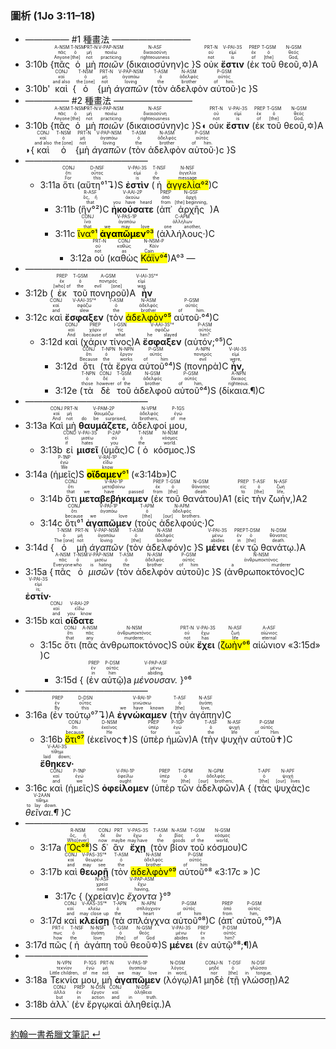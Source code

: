 ### 圖析 (1Jo 3:11–18)
- ————— #1 種畫法 —————————
- <rt>3:10b</rt> {<RUBY><ruby><ruby>πᾶς<rt>Anyone</rt></ruby><rt>πᾶς</rt></ruby><rt>A-NSM</rt></RUBY> <RUBY><ruby><ruby>ὁ<rt>[the]</rt></ruby><rt>ὁ</rt></ruby><rt>T-NSM</rt></RUBY>  <RUBY><ruby><ruby>μὴ<rt>not</rt></ruby><rt>μή</rt></ruby><rt>PRT-N</rt></RUBY> <RUBY><ruby><ruby><em>ποιῶν</em><rt>practicing</rt></ruby><rt>ποιέω</rt></ruby><rt>V-PAP-NSM</rt></RUBY> (<RUBY><ruby><ruby>δικαιοσύνην<rt>righteousness</rt></ruby><rt>δικαιοσύνη</rt></ruby><rt>N-ASF</rt></RUBY>)c }S <RUBY><ruby><ruby>οὐκ<rt>not</rt></ruby><rt>οὐ</rt></ruby><rt>PRT-N</rt></RUBY> <RUBY><ruby><ruby><strong>ἔστιν</strong><rt>is</rt></ruby><rt>εἰμί</rt></ruby><rt>V-PAI-3S</rt></RUBY> (<RUBY><ruby><ruby>ἐκ<rt>of</rt></ruby><rt>ἐκ</rt></ruby><rt>PREP</rt></RUBY> <RUBY><ruby><ruby>τοῦ<rt>[the]</rt></ruby><rt>ὁ</rt></ruby><rt>T-GSM</rt></RUBY> <RUBY><ruby><ruby>θεοῦ,✡<rt>God,</rt></ruby><rt>θεός</rt></ruby><rt>N-GSM</rt></RUBY>)A 
- <rt>3:10b'</rt> <RUBY><ruby><ruby>καὶ<rt>and also</rt></ruby><rt>καί</rt></ruby><rt>CONJ</rt></RUBY> {<RUBY><ruby><ruby>ὁ<rt>the [one]</rt></ruby><rt>ὁ</rt></ruby><rt>T-NSM</rt></RUBY> {<RUBY><ruby><ruby>μὴ<rt>not</rt></ruby><rt>μή</rt></ruby><rt>PRT-N</rt></RUBY> <RUBY><ruby><ruby><em>ἀγαπῶν</em><rt>loving</rt></ruby><rt>ἀγαπάω</rt></ruby><rt>V-PAP-NSM</rt></RUBY> (<RUBY><ruby><ruby>τὸν<rt>the</rt></ruby><rt>ὁ</rt></ruby><rt>T-ASM</rt></RUBY> <RUBY><ruby><ruby>ἀδελφὸν<rt>brother</rt></ruby><rt>ἀδελφός</rt></ruby><rt>N-ASM</rt></RUBY> <RUBY><ruby><ruby>αὐτοῦ·<rt>of him.</rt></ruby><rt>αὐτός</rt></ruby><rt>P-GSM</rt></RUBY>)c }S
- ————— #2 種畫法 —————————
- <rt>3:10b</rt> {<RUBY><ruby><ruby>πᾶς<rt>Anyone</rt></ruby><rt>πᾶς</rt></ruby><rt>A-NSM</rt></RUBY> <RUBY><ruby><ruby>ὁ<rt>[the]</rt></ruby><rt>ὁ</rt></ruby><rt>T-NSM</rt></RUBY>  <RUBY><ruby><ruby>μὴ<rt>not</rt></ruby><rt>μή</rt></ruby><rt>PRT-N</rt></RUBY> <RUBY><ruby><ruby><em>ποιῶν</em><rt>practicing</rt></ruby><rt>ποιέω</rt></ruby><rt>V-PAP-NSM</rt></RUBY> (<RUBY><ruby><ruby>δικαιοσύνην<rt>righteousness</rt></ruby><rt>δικαιοσύνη</rt></ruby><rt>N-ASF</rt></RUBY>)c }S◖ <RUBY><ruby><ruby>οὐκ<rt>not</rt></ruby><rt>οὐ</rt></ruby><rt>PRT-N</rt></RUBY> <RUBY><ruby><ruby><strong>ἔστιν</strong><rt>is</rt></ruby><rt>εἰμί</rt></ruby><rt>V-PAI-3S</rt></RUBY> (<RUBY><ruby><ruby>ἐκ<rt>of</rt></ruby><rt>ἐκ</rt></ruby><rt>PREP</rt></RUBY> <RUBY><ruby><ruby>τοῦ<rt>[the]</rt></ruby><rt>ὁ</rt></ruby><rt>T-GSM</rt></RUBY> <RUBY><ruby><ruby>θεοῦ,✡<rt>God,</rt></ruby><rt>θεός</rt></ruby><rt>N-GSM</rt></RUBY>)A ◗{<RUBY><ruby><ruby>καὶ<rt>and also</rt></ruby><rt>καί</rt></ruby><rt>CONJ</rt></RUBY> <RUBY><ruby><ruby>ὁ<rt>the [one]</rt></ruby><rt>ὁ</rt></ruby><rt>T-NSM</rt></RUBY> {<RUBY><ruby><ruby>μὴ<rt>not</rt></ruby><rt>μή</rt></ruby><rt>PRT-N</rt></RUBY> <RUBY><ruby><ruby><em>ἀγαπῶν</em><rt>loving</rt></ruby><rt>ἀγαπάω</rt></ruby><rt>V-PAP-NSM</rt></RUBY> (<RUBY><ruby><ruby>τὸν<rt>the</rt></ruby><rt>ὁ</rt></ruby><rt>T-ASM</rt></RUBY> <RUBY><ruby><ruby>ἀδελφὸν<rt>brother</rt></ruby><rt>ἀδελφός</rt></ruby><rt>N-ASM</rt></RUBY> <RUBY><ruby><ruby>αὐτοῦ·<rt>of him.</rt></ruby><rt>αὐτός</rt></ruby><rt>P-GSM</rt></RUBY>)c }S
- ——————————————
	- <rt>3:11a</rt> <RUBY><ruby><ruby>ὅτι<rt>For</rt></ruby><rt>ὅτι</rt></ruby><rt>CONJ</rt></RUBY> (<RUBY><ruby><ruby>αὕτη°¹↴<rt>this</rt></ruby><rt>οὗτος</rt></ruby><rt>D-NSF</rt></RUBY>)S <RUBY><ruby><ruby><strong>ἐστὶν</strong><rt>is</rt></ruby><rt>εἰμί</rt></ruby><rt>V-PAI-3S</rt></RUBY> (<RUBY><ruby><ruby>ἡ<rt>the</rt></ruby><rt>ὁ</rt></ruby><rt>T-NSF</rt></RUBY> <RUBY><ruby><ruby><mark>ἀγγελία°²</mark><rt>message</rt></ruby><rt>ἀγγελία</rt></ruby><rt>N-NSF</rt></RUBY>)C
		- <rt>3:11b</rt> (<RUBY><ruby><ruby>ἣν°²<rt>that</rt></ruby><rt>ὅς, ἥ</rt></ruby><rt>R-ASF</rt></RUBY>)C <RUBY><ruby><ruby><strong>ἠκούσατε</strong><rt>you have heard</rt></ruby><rt>ἀκούω</rt></ruby><rt>V-AAI-2P</rt></RUBY> (<RUBY><ruby><ruby>ἀπ᾽<rt>from</rt></ruby><rt>ἀπό</rt></ruby><rt>PREP</rt></RUBY> <RUBY><ruby><ruby>ἀρχῆς<rt>[the] beginning,</rt></ruby><rt>ἀρχή</rt></ruby><rt>N-GSF</rt></RUBY> )A
		- <rt>3:11c</rt> <RUBY><ruby><ruby><mark>ἵνα°¹</mark><rt>that</rt></ruby><rt>ἵνα</rt></ruby><rt>CONJ</rt></RUBY> <RUBY><ruby><ruby><mark><strong>ἀγαπῶμεν</strong>°³</mark><rt>we may love</rt></ruby><rt>ἀγαπάω</rt></ruby><rt>V-PAS-1P</rt></RUBY> (<RUBY><ruby><ruby>ἀλλήλους·<rt>one another,</rt></ruby><rt>ἀλλήλων</rt></ruby><rt>C-APM</rt></RUBY>)C 
			- <rt>3:12a</rt> <RUBY><ruby><ruby>οὐ<rt>not</rt></ruby><rt>οὐ</rt></ruby><rt>PRT-N</rt></RUBY> (<RUBY><ruby><ruby>καθὼς<rt>as</rt></ruby><rt>καθώς</rt></ruby><rt>CONJ</rt></RUBY> <RUBY><ruby><ruby><mark>Κάϊν°⁴</mark><rt>Cain ,</rt></ruby><rt>Κάϊν</rt></ruby><rt>N-NSM-P</rt></RUBY>)A°³ —
- ——————————————
- <rt>3:12b</rt> (<RUBY><ruby><ruby>ἐκ<rt>[who] of</rt></ruby><rt>ἐκ</rt></ruby><rt>PREP</rt></RUBY> <RUBY><ruby><ruby>τοῦ<rt>the</rt></ruby><rt>ὁ</rt></ruby><rt>T-GSM</rt></RUBY> <RUBY><ruby><ruby>πονηροῦ<rt>evil [one]</rt></ruby><rt>πονηρός</rt></ruby><rt>A-GSM</rt></RUBY>)A <RUBY><ruby><ruby><strong>ἦν</strong><rt>was</rt></ruby><rt>εἰμί</rt></ruby><rt>V-IAI-3S°⁴</rt></RUBY> 
- <rt>3:12c</rt> <RUBY><ruby><ruby>καὶ<rt>and</rt></ruby><rt>καί</rt></ruby><rt>CONJ</rt></RUBY> <RUBY><ruby><ruby><strong>ἔσφαξεν</strong><rt>slew</rt></ruby><rt>σφάζω</rt></ruby><rt>V-AAI-3S°⁴</rt></RUBY> (<RUBY><ruby><ruby>τὸν<rt>the</rt></ruby><rt>ὁ</rt></ruby><rt>T-ASM</rt></RUBY> <RUBY><ruby><ruby><mark>ἀδελφὸν°⁵</mark><rt>brother</rt></ruby><rt>ἀδελφός</rt></ruby><rt>N-ASM</rt></RUBY> <RUBY><ruby><ruby>αὐτοῦ·°⁴<rt>of him.</rt></ruby><rt>αὐτός</rt></ruby><rt>P-GSM</rt></RUBY>)C 
	- <rt>3:12d</rt> <RUBY><ruby><ruby>καὶ<rt>And</rt></ruby><rt>καί</rt></ruby><rt>CONJ</rt></RUBY> (<RUBY><ruby><ruby>χάριν<rt>because of</rt></ruby><rt>χάριν</rt></ruby><rt>PREP</rt></RUBY> <RUBY><ruby><ruby>τίνος<rt>what</rt></ruby><rt>τίς</rt></ruby><rt>I-GSN</rt></RUBY>)A <RUBY><ruby><ruby><strong>ἔσφαξεν</strong><rt>he slayed</rt></ruby><rt>σφάζω</rt></ruby><rt>V-AAI-3S°⁴</rt></RUBY> (<RUBY><ruby><ruby>αὐτόν;°⁵<rt>him?</rt></ruby><rt>αὐτός</rt></ruby><rt>P-ASM</rt></RUBY>)C
		- <rt>3:12d</rt> <RUBY><ruby><ruby>ὅτι<rt>Because</rt></ruby><rt>ὅτι</rt></ruby><rt>CONJ</rt></RUBY> (<RUBY><ruby><ruby>τὰ<rt>the</rt></ruby><rt>ὁ</rt></ruby><rt>T-NPN</rt></RUBY> <RUBY><ruby><ruby>ἔργα<rt>works</rt></ruby><rt>ἔργον</rt></ruby><rt>N-NPN</rt></RUBY> <RUBY><ruby><ruby>αὐτοῦ°⁴<rt>of him</rt></ruby><rt>αὐτός</rt></ruby><rt>P-GSM</rt></RUBY>)S (<RUBY><ruby><ruby>πονηρὰ<rt>evil</rt></ruby><rt>πονηρός</rt></ruby><rt>A-NPN</rt></RUBY>)C <RUBY><ruby><ruby><strong>ἦν,</strong><rt>were,</rt></ruby><rt>εἰμί</rt></ruby><rt>V-IAI-3S</rt></RUBY> 
		- <rt>3:12e</rt> (<RUBY><ruby><ruby>τὰ<rt>those</rt></ruby><rt>ὁ</rt></ruby><rt>T-NPN</rt></RUBY> <RUBY><ruby><ruby>δὲ<rt>however</rt></ruby><rt>δέ</rt></ruby><rt>CONJ</rt></RUBY> <RUBY><ruby><ruby>τοῦ<rt>of the</rt></ruby><rt>ὁ</rt></ruby><rt>T-GSM</rt></RUBY> <RUBY><ruby><ruby>ἀδελφοῦ<rt>brother</rt></ruby><rt>ἀδελφός</rt></ruby><rt>N-GSM</rt></RUBY> <RUBY><ruby><ruby>αὐτοῦ°⁴<rt>of him,</rt></ruby><rt>αὐτός</rt></ruby><rt>P-GSM</rt></RUBY>)S (<RUBY><ruby><ruby>δίκαια.¶<rt>righteous.</rt></ruby><rt>δίκαιος</rt></ruby><rt>A-NPN</rt></RUBY>)C
-  ——————————————
- <rt>3:13a</rt> <RUBY><ruby><ruby>Καὶ<rt>And</rt></ruby><rt>καί</rt></ruby><rt>CONJ</rt></RUBY> <RUBY><ruby><ruby>μὴ<rt>not</rt></ruby><rt>μή</rt></ruby><rt>PRT-N</rt></RUBY> <RUBY><ruby><ruby><strong>θαυμάζετε,</strong><rt>do be surprised,</rt></ruby><rt>θαυμάζω</rt></ruby><rt>V-PAM-2P</rt></RUBY> <RUBY><ruby><ruby>ἀδελφοί<rt>brothers,</rt></ruby><rt>ἀδελφός</rt></ruby><rt>N-VPM</rt></RUBY> <RUBY><ruby><ruby>μου,<rt>of me</rt></ruby><rt>ἐγώ</rt></ruby><rt>P-1GS</rt></RUBY> 
	- <rt>3:13b</rt> <RUBY><ruby><ruby>εἰ<rt>if</rt></ruby><rt>εἰ</rt></ruby><rt>COND</rt></RUBY> <RUBY><ruby><ruby><strong>μισεῖ</strong><rt>hates</rt></ruby><rt>μισέω</rt></ruby><rt>V-PAI-3S</rt></RUBY> (<RUBY><ruby><ruby>ὑμᾶς<rt>you</rt></ruby><rt>σύ</rt></ruby><rt>P-2AP</rt></RUBY>)C (<RUBY><ruby><ruby>ὁ<rt>the</rt></ruby><rt>ὁ</rt></ruby><rt>T-NSM</rt></RUBY> <RUBY><ruby><ruby>κόσμος.<rt>world.</rt></ruby><rt>κόσμος</rt></ruby><rt>N-NSM</rt></RUBY>)S  
- <rt>3:14a</rt> (<RUBY><ruby><ruby>ἡμεῖς<rt>We</rt></ruby><rt>ἐγώ</rt></ruby><rt>P-1NP</rt></RUBY>)S <RUBY><ruby><ruby><mark><strong>οἴδαμεν</strong>°¹</mark><rt>know</rt></ruby><rt>εἴδω</rt></ruby><rt>V-RAI-1P</rt></RUBY> («<rt>3:14b</rt>»)C
	- <rt>3:14b</rt> <RUBY><ruby><ruby>ὅτι<rt>that</rt></ruby><rt>ὅτι</rt></ruby><rt>CONJ</rt></RUBY> <RUBY><ruby><ruby><strong>μεταβεβήκαμεν</strong><rt>we have passed</rt></ruby><rt>μεταβαίνω</rt></ruby><rt>V-RAI-1P</rt></RUBY> (<RUBY><ruby><ruby>ἐκ<rt>from</rt></ruby><rt>ἐκ</rt></ruby><rt>PREP</rt></RUBY> <RUBY><ruby><ruby>τοῦ<rt>[the]</rt></ruby><rt>ὁ</rt></ruby><rt>T-GSM</rt></RUBY> <RUBY><ruby><ruby>θανάτου<rt>death</rt></ruby><rt>θάνατος</rt></ruby><rt>N-GSM</rt></RUBY>)A1 (<RUBY><ruby><ruby>εἰς<rt>to</rt></ruby><rt>εἰς</rt></ruby><rt>PREP</rt></RUBY> <RUBY><ruby><ruby>τὴν<rt>[the]</rt></ruby><rt>ὁ</rt></ruby><rt>T-ASF</rt></RUBY> <RUBY><ruby><ruby>ζωήν,<rt>life,</rt></ruby><rt>ζωή</rt></ruby><rt>N-ASF</rt></RUBY>)A2
	- <rt>3:14c</rt> <RUBY><ruby><ruby>ὅτι°¹<rt>because</rt></ruby><rt>ὅτι</rt></ruby><rt>CONJ</rt></RUBY> <RUBY><ruby><ruby><strong>ἀγαπῶμεν</strong><rt>we love</rt></ruby><rt>ἀγαπάω</rt></ruby><rt>V-PAI-1P</rt></RUBY> (<RUBY><ruby><ruby>τοὺς<rt>[the]</rt></ruby><rt>ὁ</rt></ruby><rt>T-APM</rt></RUBY> <RUBY><ruby><ruby>ἀδελφούς·<rt>[our] brothers.</rt></ruby><rt>ἀδελφός</rt></ruby><rt>N-APM</rt></RUBY>)C 
- <rt>3:14d</rt> {<RUBY><ruby><ruby>ὁ<rt>The [one]</rt></ruby><rt>ὁ</rt></ruby><rt>T-NSM</rt></RUBY> <RUBY><ruby><ruby>μὴ<rt>not</rt></ruby><rt>μή</rt></ruby><rt>PRT-N</rt></RUBY> <RUBY><ruby><ruby><em>ἀγαπῶν</em><rt>loving</rt></ruby><rt>ἀγαπάω</rt></ruby><rt>V-PAP-NSM</rt></RUBY> (<RUBY><ruby><ruby>τὸν<rt>[the]</rt></ruby><rt>ὁ</rt></ruby><rt>T-ASM</rt></RUBY> <RUBY><ruby><ruby>ἀδελφόν<rt>brother</rt></ruby><rt>ἀδελφός</rt></ruby><rt>N-ASM</rt></RUBY>)c }S <RUBY><ruby><ruby><strong>μένει</strong><rt>abides</rt></ruby><rt>μένω</rt></ruby><rt>V-PAI-3S</rt></RUBY> (<RUBY><ruby><ruby>ἐν<rt>in</rt></ruby><rt>ἐν</rt></ruby><rt>PREP</rt></RUBY> <RUBY><ruby><ruby>τῷ<rt>[the]</rt></ruby><rt>ὁ</rt></ruby><rt>T-DSM</rt></RUBY> <RUBY><ruby><ruby>θανάτῳ.<rt>death.</rt></ruby><rt>θάνατος</rt></ruby><rt>N-DSM</rt></RUBY>)A
- <rt>3:15a</rt> {<RUBY><ruby><ruby>πᾶς<rt>Everyone</rt></ruby><rt>πᾶς</rt></ruby><rt>A-NSM</rt></RUBY> <RUBY><ruby><ruby>ὁ<rt>who</rt></ruby><rt>ὁ</rt></ruby><rt>T-NSM</rt></RUBY> <RUBY><ruby><ruby><em>μισῶν</em><rt>is hating</rt></ruby><rt>μισέω</rt></ruby><rt>V-PAP-NSM</rt></RUBY> (<RUBY><ruby><ruby>τὸν<rt>the</rt></ruby><rt>ὁ</rt></ruby><rt>T-ASM</rt></RUBY> <RUBY><ruby><ruby>ἀδελφὸν<rt>brother</rt></ruby><rt>ἀδελφός</rt></ruby><rt>N-ASM</rt></RUBY> <RUBY><ruby><ruby>αὐτοῦ<rt>of him</rt></ruby><rt>αὐτός</rt></ruby><rt>P-GSM</rt></RUBY>)c }S (<RUBY><ruby><ruby>ἀνθρωποκτόνος<rt>a murderer</rt></ruby><rt>ἀνθρωποκτόνος</rt></ruby><rt>N-NSM</rt></RUBY>)C <RUBY><ruby><ruby><strong>ἐστίν·</strong><rt>is;</rt></ruby><rt>εἰμί</rt></ruby><rt>V-PAI-3S</rt></RUBY> 
- <rt>3:15b</rt> <RUBY><ruby><ruby>καὶ<rt>and</rt></ruby><rt>καί</rt></ruby><rt>CONJ</rt></RUBY> <RUBY><ruby><ruby><strong>οἴδατε</strong><rt>you know</rt></ruby><rt>εἴδω</rt></ruby><rt>V-RAI-2P</rt></RUBY> 
	- <rt>3:15c</rt> <RUBY><ruby><ruby>ὅτι<rt>that</rt></ruby><rt>ὅτι</rt></ruby><rt>CONJ</rt></RUBY> (<RUBY><ruby><ruby>πᾶς<rt>any</rt></ruby><rt>πᾶς</rt></ruby><rt>A-NSM</rt></RUBY> <RUBY><ruby><ruby>ἀνθρωποκτόνος<rt>murderer,</rt></ruby><rt>ἀνθρωποκτόνος</rt></ruby><rt>N-NSM</rt></RUBY>)S <RUBY><ruby><ruby>οὐκ<rt>not</rt></ruby><rt>οὐ</rt></ruby><rt>PRT-N</rt></RUBY> <RUBY><ruby><ruby><strong>ἔχει</strong><rt>has</rt></ruby><rt>ἔχω</rt></ruby><rt>V-PAI-3S</rt></RUBY> (<RUBY><ruby><ruby><mark>ζωὴν°⁶</mark><rt>life</rt></ruby><rt>ζωή</rt></ruby><rt>N-ASF</rt></RUBY> <RUBY><ruby><ruby>αἰώνιον<rt>eternal</rt></ruby><rt>αἰώνιος</rt></ruby><rt>A-ASF</rt></RUBY> «<rt>3:15d</rt>» )C
		- <rt>3:15d</rt> { (<RUBY><ruby><ruby>ἐν<rt>in</rt></ruby><rt>ἐν</rt></ruby><rt>PREP</rt></RUBY> <RUBY><ruby><ruby>αὐτῷ<rt>him</rt></ruby><rt>αὐτός</rt></ruby><rt>P-DSM</rt></RUBY>)a <RUBY><ruby><ruby><em>μένουσαν.</em><rt>abiding.</rt></ruby><rt>μένω</rt></ruby><rt>V-PAP-ASF</rt></RUBY> }°⁶
- ——————————————
- <rt>3:16a</rt> (<RUBY><ruby><ruby>ἐν<rt>By</rt></ruby><rt>ἐν</rt></ruby><rt>PREP</rt></RUBY> <RUBY><ruby><ruby>τούτῳ°⁷↴<rt>this</rt></ruby><rt>οὗτος</rt></ruby><rt>D-DSN</rt></RUBY>)A <RUBY><ruby><ruby><strong>ἐγνώκαμεν</strong><rt>we have known</rt></ruby><rt>γινώσκω</rt></ruby><rt>V-RAI-1P</rt></RUBY> (<RUBY><ruby><ruby>τὴν<rt>[the]</rt></ruby><rt>ὁ</rt></ruby><rt>T-ASF</rt></RUBY> <RUBY><ruby><ruby>ἀγάπην<rt>love,</rt></ruby><rt>ἀγάπη</rt></ruby><rt>N-ASF</rt></RUBY>)C
	- <rt>3:16b</rt> <RUBY><ruby><ruby><mark>ὅτι°⁷</mark><rt>because</rt></ruby><rt>ὅτι</rt></ruby><rt>CONJ</rt></RUBY> (<RUBY><ruby><ruby>ἐκεῖνος✝<rt>He</rt></ruby><rt>ἐκεῖνος</rt></ruby><rt>D-NSM</rt></RUBY>)S (<RUBY><ruby><ruby>ὑπὲρ<rt>for</rt></ruby><rt>ὑπέρ</rt></ruby><rt>PREP</rt></RUBY> <RUBY><ruby><ruby>ἡμῶν<rt>us</rt></ruby><rt>ἐγώ</rt></ruby><rt>P-1GP</rt></RUBY>)A (<RUBY><ruby><ruby>τὴν<rt>the</rt></ruby><rt>ὁ</rt></ruby><rt>T-ASF</rt></RUBY> <RUBY><ruby><ruby>ψυχὴν<rt>life</rt></ruby><rt>ψυχή</rt></ruby><rt>N-ASF</rt></RUBY> <RUBY><ruby><ruby>αὐτοῦ✝<rt>of Him</rt></ruby><rt>αὐτός</rt></ruby><rt>P-GSM</rt></RUBY>)C <RUBY><ruby><ruby><strong>ἔθηκεν·</strong><rt>laid down;</rt></ruby><rt>τίθημι</rt></ruby><rt>V-AAI-3S</rt></RUBY> 
- <rt>3:16c</rt> <RUBY><ruby><ruby>καὶ<rt>and</rt></ruby><rt>καί</rt></ruby><rt>CONJ</rt></RUBY> (<RUBY><ruby><ruby>ἡμεῖς<rt>we</rt></ruby><rt>ἐγώ</rt></ruby><rt>P-1NP</rt></RUBY>)S <RUBY><ruby><ruby><strong>ὀφείλομεν</strong><rt>ought</rt></ruby><rt>ὀφείλω</rt></ruby><rt>V-PAI-1P</rt></RUBY> (<RUBY><ruby><ruby>ὑπὲρ<rt>for</rt></ruby><rt>ὑπέρ</rt></ruby><rt>PREP</rt></RUBY> <RUBY><ruby><ruby>τῶν<rt>[the]</rt></ruby><rt>ὁ</rt></ruby><rt>T-GPM</rt></RUBY> <RUBY><ruby><ruby>ἀδελφῶν<rt>[our] brothers,</rt></ruby><rt>ἀδελφός</rt></ruby><rt>N-GPM</rt></RUBY>)A { (<RUBY><ruby><ruby>τὰς<rt>[the]</rt></ruby><rt>ὁ</rt></ruby><rt>T-APF</rt></RUBY> <RUBY><ruby><ruby>ψυχὰς<rt>[our] lives</rt></ruby><rt>ψυχή</rt></ruby><rt>N-APF</rt></RUBY>)c <RUBY><ruby><ruby><em>θεῖναι.¶</em><rt>to lay down.</rt></ruby><rt>τίθημι</rt></ruby><rt>V-2AAN</rt></RUBY> }C
- ——————————————
	- <rt>3:17a</rt> (<RUBY><ruby><ruby><mark>Ὃς°⁸</mark><rt>Who[ever]</rt></ruby><rt>ὅς, ἥ</rt></ruby><rt>R-NSM</rt></RUBY>)S <RUBY><ruby><ruby>δ᾽<rt>now</rt></ruby><rt>δέ</rt></ruby><rt>CONJ</rt></RUBY> <RUBY><ruby><ruby>ἂν<rt>maybe</rt></ruby><rt>ἄν</rt></ruby><rt>PRT</rt></RUBY> <RUBY><ruby><ruby><strong>ἔχῃ</strong><rt>may have</rt></ruby><rt>ἔχω</rt></ruby><rt>V-PAS-3S</rt></RUBY> (<RUBY><ruby><ruby>τὸν<rt>the</rt></ruby><rt>ὁ</rt></ruby><rt>T-ASM</rt></RUBY> <RUBY><ruby><ruby>βίον<rt>goods</rt></ruby><rt>βίος</rt></ruby><rt>N-ASM</rt></RUBY> <RUBY><ruby><ruby>τοῦ<rt>of the</rt></ruby><rt>ὁ</rt></ruby><rt>T-GSM</rt></RUBY> <RUBY><ruby><ruby>κόσμου<rt>world,</rt></ruby><rt>κόσμος</rt></ruby><rt>N-GSM</rt></RUBY>)C
	- <rt>3:17b</rt> <RUBY><ruby><ruby>καὶ<rt>and</rt></ruby><rt>καί</rt></ruby><rt>CONJ</rt></RUBY> <RUBY><ruby><ruby><strong>θεωρῇ</strong><rt>may see</rt></ruby><rt>θεωρέω</rt></ruby><rt>V-PAS-3S°⁸</rt></RUBY> (<RUBY><ruby><ruby>τὸν<rt>the</rt></ruby><rt>ὁ</rt></ruby><rt>T-ASM</rt></RUBY> <RUBY><ruby><ruby><mark>ἀδελφὸν°⁹</mark><rt>brother</rt></ruby><rt>ἀδελφός</rt></ruby><rt>N-ASM</rt></RUBY> <RUBY><ruby><ruby>αὐτοῦ°⁸<rt>of him</rt></ruby><rt>αὐτός</rt></ruby><rt>P-GSM</rt></RUBY> «<rt>3:17c</rt> » )C
		- <rt>3:17c</rt> { (<RUBY><ruby><ruby>χρείαν<rt>need</rt></ruby><rt>χρεία</rt></ruby><rt>N-ASF</rt></RUBY>)c <RUBY><ruby><ruby><em>ἔχοντα</em><rt>having,</rt></ruby><rt>ἔχω</rt></ruby><rt>V-PAP-ASM</rt></RUBY> }°⁹
	- <rt>3:17d</rt> <RUBY><ruby><ruby>καὶ<rt>and</rt></ruby><rt>καί</rt></ruby><rt>CONJ</rt></RUBY> <RUBY><ruby><ruby><strong>κλείσῃ</strong><rt>may close up</rt></ruby><rt>κλείω</rt></ruby><rt>V-AAS-3S°⁸</rt></RUBY> (<RUBY><ruby><ruby>τὰ<rt>the</rt></ruby><rt>ὁ</rt></ruby><rt>T-APN</rt></RUBY> <RUBY><ruby><ruby>σπλάγχνα<rt>heart</rt></ruby><rt>σπλάγχνον</rt></ruby><rt>N-APN</rt></RUBY> <RUBY><ruby><ruby>αὐτοῦ°⁸<rt>of him</rt></ruby><rt>αὐτός</rt></ruby><rt>P-GSM</rt></RUBY>)C (<RUBY><ruby><ruby>ἀπ᾽<rt>from</rt></ruby><rt>ἀπό</rt></ruby><rt>PREP</rt></RUBY> <RUBY><ruby><ruby>αὐτοῦ,°⁹<rt>him,</rt></ruby><rt>αὐτός</rt></ruby><rt>P-GSM</rt></RUBY>)A 
- <rt>3:17d</rt> <RUBY><ruby><ruby>πῶς<rt>how</rt></ruby><rt>πως</rt></ruby><rt>PRT-I</rt></RUBY> (<RUBY><ruby><ruby>ἡ<rt>the</rt></ruby><rt>ὁ</rt></ruby><rt>T-NSF</rt></RUBY> <RUBY><ruby><ruby>ἀγάπη<rt>love</rt></ruby><rt>ἀγάπη</rt></ruby><rt>N-NSF</rt></RUBY> <RUBY><ruby><ruby>τοῦ<rt>[the]</rt></ruby><rt>ὁ</rt></ruby><rt>T-GSM</rt></RUBY> <RUBY><ruby><ruby>θεοῦ✡<rt>of God</rt></ruby><rt>θεός</rt></ruby><rt>N-GSM</rt></RUBY>)S <RUBY><ruby><ruby><strong>μένει</strong><rt>abides</rt></ruby><rt>μένω</rt></ruby><rt>V-PAI-3S</rt></RUBY> (<RUBY><ruby><ruby>ἐν<rt>in</rt></ruby><rt>ἐν</rt></ruby><rt>PREP</rt></RUBY> <RUBY><ruby><ruby>αὐτῷ°⁸;¶<rt>him?</rt></ruby><rt>αὐτός</rt></ruby><rt>P-DSM</rt></RUBY>)A
- ——————————————
- <rt>3:18a</rt> <RUBY><ruby><ruby>Τεκνία<rt>Little children,</rt></ruby><rt>τεκνίον</rt></ruby><rt>N-VPN</rt></RUBY> <RUBY><ruby><ruby>μου,<rt>of me</rt></ruby><rt>ἐγώ</rt></ruby><rt>P-1GS</rt></RUBY> <RUBY><ruby><ruby>μὴ<rt>not</rt></ruby><rt>μή</rt></ruby><rt>PRT-N</rt></RUBY> <RUBY><ruby><ruby><strong>ἀγαπῶμεν</strong><rt>we may love</rt></ruby><rt>ἀγαπάω</rt></ruby><rt>V-PAS-1P</rt></RUBY> (<RUBY><ruby><ruby>λόγῳ<rt>in word,</rt></ruby><rt>λόγος</rt></ruby><rt>N-DSM</rt></RUBY>)A1 <RUBY><ruby><ruby>μηδὲ<rt>nor</rt></ruby><rt>μηδέ</rt></ruby><rt>CONJ-N</rt></RUBY> (<RUBY><ruby><ruby>τῇ<rt>[the]</rt></ruby><rt>ὁ</rt></ruby><rt>T-DSF</rt></RUBY> <RUBY><ruby><ruby>γλώσσῃ<rt>in tongue,</rt></ruby><rt>γλῶσσα</rt></ruby><rt>N-DSF</rt></RUBY>)A2
- <rt>3:18b</rt> <RUBY><ruby><ruby>ἀλλ᾽<rt>but</rt></ruby><rt>ἀλλά</rt></ruby><rt>CONJ</rt></RUBY> (<RUBY><ruby><ruby>ἐν<rt>in</rt></ruby><rt>ἐν</rt></ruby><rt>PREP</rt></RUBY> <RUBY><ruby><ruby>ἔργῳ<rt>action</rt></ruby><rt>ἔργον</rt></ruby><rt>N-DSN</rt></RUBY><RUBY><ruby><ruby>καὶ<rt>and</rt></ruby><rt>καί</rt></ruby><rt>CONJ</rt></RUBY> <RUBY><ruby><ruby>ἀληθείᾳ.<rt>in truth.</rt></ruby><rt>ἀλήθεια</rt></ruby><rt>N-DSF</rt></RUBY>)A




---

[約翰一書希臘文筆記 ↵](1John-Notes.md)